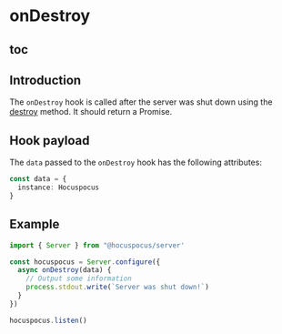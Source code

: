 # onDestroy

## toc

## Introduction

The `onDestroy` hook is called after the server was shut down using the [destroy](/api/methods) method. It should return a Promise.

## Hook payload

The `data` passed to the `onDestroy` hook has the following attributes:

```typescript
const data = {
  instance: Hocuspocus
}
```

## Example

```typescript
import { Server } from "@hocuspocus/server'

const hocuspocus = Server.configure({
  async onDestroy(data) {
    // Output some information
    process.stdout.write(`Server was shut down!`)
  }
})

hocuspocus.listen()
```
